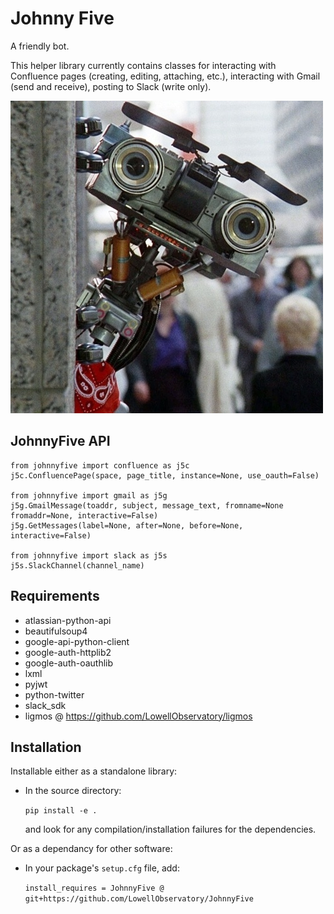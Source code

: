 # Johnny Five

A friendly bot.  

This helper library currently contains classes for interacting with Confluence pages (creating, editing, attaching, etc.), interacting with Gmail (send and receive), posting to Slack (write only).

![johnnyfive](https://github.com/LowellObservatory/JohnnyFive/blob/master/johnnyfive/images/johnnyfive.jpg)

## JohnnyFive API

```
from johnnyfive import confluence as j5c
j5c.ConfluencePage(space, page_title, instance=None, use_oauth=False)

from johnnyfive import gmail as j5g
j5g.GmailMessage(toaddr, subject, message_text, fromname=None fromaddr=None, interactive=False)
j5g.GetMessages(label=None, after=None, before=None, interactive=False)

from johnnyfive import slack as j5s
j5s.SlackChannel(channel_name)
```


## Requirements

- atlassian-python-api
- beautifulsoup4
- google-api-python-client
- google-auth-httplib2
- google-auth-oauthlib
- lxml
- pyjwt
- python-twitter
- slack_sdk
- ligmos @ https://github.com/LowellObservatory/ligmos

## Installation

Installable either as a standalone library:

- In the source directory:

    ```pip install -e .```

    and look for any compilation/installation failures for the dependencies.

Or as a dependancy for other software:

- In your package's `setup.cfg` file, add:

    ```install_requires = JohnnyFive @ git+https://github.com/LowellObservatory/JohnnyFive```
